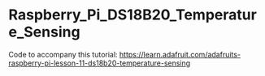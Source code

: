 # Raspberry_Pi_DS18B20_Temperature_Sensing

Code to accompany this tutorial:
https://learn.adafruit.com/adafruits-raspberry-pi-lesson-11-ds18b20-temperature-sensing
